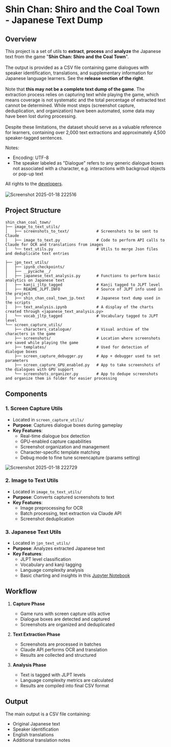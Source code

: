 # Shin Chan: Shiro and the Coal Town - Japanese Text Dump

## Overview
This project is a set of utils to **extract**, **process** and **analyze** the Japanese text from the game "**Shin Chan: Shiro and the Coal Town**". 
<br /><br />The output is provided as a CSV file containing game dialogues with speaker identification, translations, and supplementary information for Japanese language learners. See the **release section of the right**.
<br /><br />Note that **this may not be a complete text dump of the game**. The extraction process relies on capturing text while playing the game, which means coverage is not systematic and the total percentage of extracted text cannot be determined. While most steps (screenshot capture, deduplication, and organization) have been automated, some data may have been lost during processing.
<br /><br />Despite these limitations, the dataset should serve as a valuable reference for learners, containing over 2,000 text extractions and approximately 4,500 speaker-tagged sentences.

Notes: 
- Encoding: UTF-8
- The speaker labeled as "Dialogue" refers to any generic dialogue boxes not associated with a character, e.g. interactions with backgroud objects or pop-up text

All rights to the [developers](https://game.neoscorp.jp/shinchan_coaltown/index_en.html).
<br /><br />![Screenshot 2025-01-18 222516](https://github.com/user-attachments/assets/53180745-574d-4ce1-a2e5-ed75a089483d)

## Project Structure
```
shin_chan_coal_town/
├── image_to_text_utils/ 
│   ├── screenshots_to_text/            # Screenshots to be sent to Claude
│   ├── image_to_text.py                # Code to perform API calls to Claude for OCR and translations from images
│   └── text_utils.py                   # Utils to merge Json files and deduplicate text entries

├── jpn_text_utils/
│   ├── ipynb_checkpoints/
│   ├── __pycache__/
│   ├── japanese_text_analysis.py       # Functions to perform basic analytics on Japanese text
│   ├── kanji_jltp_tagged               # Kanji tagged to JLPT level
│   ├── README_JLPT.INFO                # Source of JLPT info used in the project
│   ├── shin_chan_coal_town_jp.text     # Japanese text dump used in the scripts
│   ├── text_analysis.ipynb             # A display of the charts created through <japanese_text_analysis.py>
│   └── vocab_jltp_tagged               # Vocabulary tagged to JLPT level
└── screen_capture_utils/
    ├── characters_catalogue/           # Visual archive of the characters in the game
    ├── screenshots/                    # Location where screenshots are saved while playing the game
    ├── templates/                      # Used for detection of dialogue boxes
    ├── screen_capture_debugger.py      # App + debugger used to set parameters
    ├── screen_capture_GPU_enabled.py   # App to take screenshots of the dialogues with GPU support
    └── screenshots_organizer.py        # App to dedupe screenshots and organize them in folder for easier processing
```

## Components

### 1. Screen Capture Utils
- Located in `screen_capture_utils/`
- **Purpose**: Captures dialogue boxes during gameplay
- **Key Features**:
  - Real-time dialogue box detection
  - GPU-enabled capture capabilities
  - Screenshot organization and management
  - Character-specific template matching
  - Debug mode to fine tune screencapture (params setting)

![Screenshot 2025-01-18 222729](https://github.com/user-attachments/assets/7788d39c-6352-4f9f-b47f-3b74bb747a6a)


### 2. Image to Text Utils
- Located in `image_to_text_utils/`
- **Purpose**: Converts captured screenshots to text
- **Key Features**:
  - Image preprocessing for OCR
  - Batch processing, text extraction via Claude API
  - Screenshot deduplication

### 3. Japanese Text Utils
- Located in `jpn_text_utils/`
- **Purpose**: Analyzes extracted Japanese text
- **Key Features**:
  - JLPT level classification
  - Vocabulary and kanji tagging
  - Language complexity analysis
  - Basic charting and insights in this [Jupyter Notebook](https://github.com/andrebvq/shin_chan_coal_town/blob/main/jpn_text_utils/text_analysis.ipynb)

## Workflow
1. **Capture Phase**
   - Game runs with screen capture utils active
   - Dialogue boxes are detected and captured
   - Screenshots are organized and deduplicated

2. **Text Extraction Phase**
   - Screenshots are processed in batches
   - Claude API performs OCR and translation
   - Results are collected and structured

3. **Analysis Phase**
   - Text is tagged with JLPT levels
   - Language complexity metrics are calculated
   - Results are compiled into final CSV format

## Output
The main output is a CSV file containing:
- Original Japanese text
- Speaker identification
- English translations
- Additional translation notes

